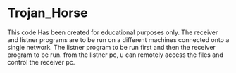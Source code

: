 # Trojan_Horse
This code Has been created for educational purposes only.
The receiver and listner programs are to be run on a different machines connected onto a single network.
The listner program to be run first and then the receiver program to be run.
from the listner pc, u can remotely access the files and control the receiver pc.
